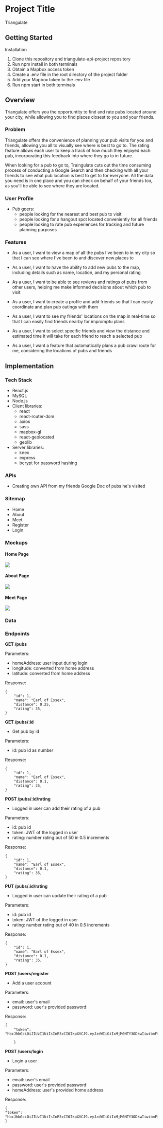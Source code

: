 # Project Title

Triangulate

## Getting Started

Installation
1. Clone this repository and triangulate-api-project repository
2. Run npm install in both terminals
3. Obtain a Mapbox access token
4. Create a .env file in the root directory of the project folder
5. Add your Mapbox token to the .env file
6. Run npm start in both terminals

## Overview

Triangulate offers you the opportuntity to find and rate pubs located around your city, while allowing you to find places closest to you and your friends.

### Problem

Triangulate offers the convenience of planning your pub visits for you and friends, allowing you all to visually see where is best to go to. The rating feature allows each user to keep a track of how much they enjoyed each pub, incorporating this feedback into where they go to in future.

When looking for a pub to go to, Traingulate cuts out the time consuming process of conducting a Google Search and then checking with all your friends to see what pub location is best to get to for everyone. All the data you need is in one place and you can check on behalf of your friends too, as you'll be able to see where they are located.

### User Profile

- Pub goers:
  - people looking for the nearest and best pub to visit
  - people looking for a hangout spot located conveniently for all friends
  - people looking to rate pub experiences for tracking and future planning purposes

### Features

- As a user, I want to view a map of all the pubs I've been to in my city so that I can see where I've been to and discover new places to

- As a user, I want to have the ability to add new pubs to the map, including details such as name, location, and my personal rating

- As a user, I want to be able to see reviews and ratings of pubs from other users, helping me make informed decisions about which pub to visit

- As a user, I want to create a profile and add friends so that I can easily coordinate and plan pub outings with them

- As a user, I want to see my friends' locations on the map in real-time so that I can easily find friends nearby for impromptu plans

- As a user, I want to select specific friends and view the distance and estimated time it will take for each friend to reach a selected pub

- As a user, I want a feature that automatically plans a pub crawl route for me, considering the locations of pubs and friends

## Implementation

### Tech Stack

- React.js
- MySQL
- Node.js
- Client libraries:
  - react
  - react-router-dom
  - axios
  - sass
  - mapbox-gl
  - react-geolocated
  - geolib
- Server libraries:
  - knex
  - express
  - bcrypt for password hashing

### APIs

- Creating own API from my friends Google Doc of pubs he's visited

### Sitemap

- Home
- About
- Meet
- Register
- Login

### Mockups

#### Home Page

![](home-screen.png)

#### About Page

![](about-screen.png)

#### Meet Page

![](meet-screen.png)

### Data

### Endpoints

**GET /pubs**

Parameters:

- homeAddress: user input during login
- longitude: converted from home address
- latitude: converted from home address

Response:

    {
        "id": 1,
        "name": "Earl of Essex",
        "distance": 0.25,
        "rating": 35,
    }

**GET /pubs/:id**

- Get pub by id

Parameters:

- id: pub id as number

Response:

    {
        "id": 1,
        "name": "Earl of Essex",
        "distance": 0.1,
        "rating": 35,
    }

**POST /pubs/:id/rating**

- Logged in user can add their rating of a pub

Parameters:

- id: pub id
- token: JWT of the logged in user
- rating: number rating out of 50 in 0.5 increments

Response:

    {
        "id": 1,
        "name": "Earl of Essex",
        "distance": 0.1,
        "rating": 35,
    }

**PUT /pubs/:id/rating**

- Logged in user can update their rating of a pub

Parameters:

- id: pub id
- token: JWT of the logged in user
- rating: number rating out of 40 in 0.5 increments

Response:

    {
        "id": 1,
        "name": "Earl of Essex",
        "distance": 0.1,
        "rating": 35,
    }

**POST /users/register**

- Add a user account

Parameters:

- email: user's email
- password: user's provided password

Response:

    {
        "token": "hbcJhbGciOiJIUzI1NiIsInR5cCI6IkpXVCJ9.eyJzdWIiOiIxMjM0NTY3ODkwIiwibmFtZSI6I..."

        }

**POST /users/login**

- Login a user

Parameters:

- email: user's email
- password: user's provided password
- homeAddress: user's provided home address

Response:

    {
    "token": "hbcJhbGciOiJIUzI1NiIsInR5cCI6IkpXVCJ9.eyJzdWIiOiIxMjM0NTY3ODkwIiwibmFtZSI6I..."
    }


